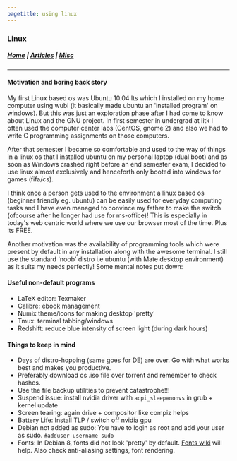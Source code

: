 ```yaml
---
pagetitle: using linux
---
```


### Linux

##### [Home](index.html) |  [Articles](articles.html) | [Misc](misc.html) 

---

#### Motivation and boring back story
My first Linux based os was Ubuntu 10.04 lts which I installed on my home computer using wubi (it basically made ubuntu an 'installed program' on windows). 
But this was just an exploration phase after I had come to know about Linux and the GNU project. In first semester in undergrad at iitk I often used the computer center labs (CentOS, gnome 2) and also we had to write C programming assignments on those computers. 

After that semester I became so comfortable and used to the way of things in a linux os that I installed ubuntu on my personal laptop (dual boot) and as soon as Windows crashed right before an end semester exam, I decided to use linux almost exclusively and henceforth only booted into windows for games (fifa/cs). 

I think once a person gets used to the environment a linux based os (beginner friendly eg. ubuntu) can be easily used for everyday computing tasks and I have even managed to convince my father to make the switch (ofcourse after he longer had use for ms-office)! This is especially in today's web centric world where we use our browser most of the time. Plus its FREE.

Another motivation was the availability of programming tools which were present by default in any installation along with the awesome terminal. I still use the standard 'noob' distro i.e ubuntu (with Mate desktop environment) as it suits my needs perfectly! Some mental notes put down:

#### Useful non-default programs

- LaTeX editor: Texmaker
- Calibre: ebook management
- Numix theme/icons for making desktop 'pretty'
- Tmux: terminal tabbing/windows
- Redshift: reduce blue intensity of screen light (during dark hours)

#### Things to keep in mind

- Days of distro-hopping (same goes for DE) are over. Go with what works best and makes you productive. 
- Preferably download os .iso file over torrent and remember to check hashes. 
- Use the file backup utilities to prevent catastrophe!!! 
- Suspend issue: install nvidia driver with `acpi_sleep=nonvs` in grub + kernel update
- Screen tearing: again drive + compositor like compiz helps
- Battery Life: Install TLP / switch off nvidia gpu
- Debian not added as sudo: You have to login as root and add your user as sudo. `#adduser username sudo`
- Fonts: In Debian 8, fonts did not look 'pretty' by default. [Fonts wiki](https://wiki.debian.org/Fonts) will help. Also check anti-aliasing settings, font rendering.

